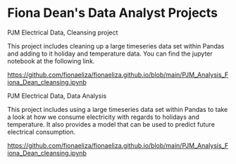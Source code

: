 # Fiona Dean's Data Analyst Projects

PJM Electrical Data, Cleansing project

This project includes cleaning up a large timeseries data set within Pandas and adding to it holiday and temperature data. You can find the jupyter notebook at the following link.

https://github.com/fionaeliza/fionaeliza.github.io/blob/main/PJM_Analysis_Fiona_Dean_cleansing.ipynb

PJM Electrical Data, Data Analysis

This project includes using a large timeseries data set within Pandas to take a look at how we consume electricity with regards to holidays and temperature. It also provides a model that can be used to predict future electrical consumption.

https://github.com/fionaeliza/fionaeliza.github.io/blob/main/PJM_Analysis_Fiona_Dean_cleansing.ipynb
